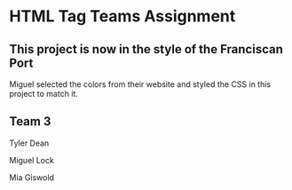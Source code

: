 # HTML Tag Teams Assignment

## This project is now in the style of the Franciscan Port

Miguel selected the colors from their website and styled the CSS in this project to match it. 

## Team 3

Tyler Dean

Miguel Lock

Mia Giswold
